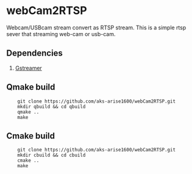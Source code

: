 # webCam2RTSP
Webcam/USBcam stream convert as RTSP stream. This is a simple rtsp sever that streaming web-cam or usb-cam.

## Dependencies
1. [Gstreamer](https://gstreamer.freedesktop.org/)

## Qmake build

		git clone https://github.com/aks-arise1600/webCam2RTSP.git
		mkdir qbuild && cd qbuild
		qmake ..
		make
		
## Cmake build

		git clone https://github.com/aks-arise1600/webCam2RTSP.git
		mkdir cbuild && cd cbuild
		cmake ..
		make
